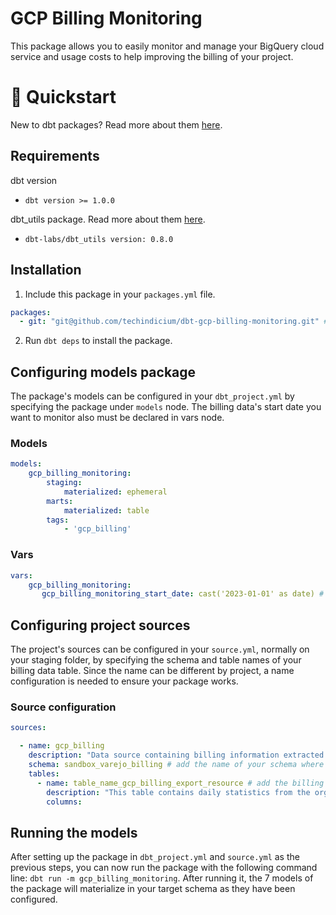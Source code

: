 # GCP Billing Monitoring

This package allows you to easily monitor and manage your BigQuery cloud service and usage costs to help improving the billing of your project.

# :running: Quickstart

New to dbt packages? Read more about them [here](https://docs.getdbt.com/docs/building-a-dbt-project/package-management/).

## Requirements
dbt version
* ```dbt version >= 1.0.0```

dbt_utils package. Read more about them [here](https://hub.getdbt.com/dbt-labs/dbt_utils/latest/).
* ```dbt-labs/dbt_utils version: 0.8.0```

## Installation

1. Include this package in your `packages.yml` file.
```yaml
packages:
  - git: "git@github.com/techindicium/dbt-gcp-billing-monitoring.git" # insert git URL
```

2. Run `dbt deps` to install the package.



## Configuring models package

The package's models can be configured in your `dbt_project.yml` by specifying the package under `models` node. The billing data's start date you want to monitor also must be declared in vars node.

### Models

```yaml
models:
    gcp_billing_monitoring:
        staging:
            materialized: ephemeral
        marts:
            materialized: table
        tags:
            - 'gcp_billing'
```

### Vars

```yaml
vars:
    gcp_billing_monitoring:
       gcp_billing_monitoring_start_date: cast('2023-01-01' as date) # inside the double quotes, add the start date of the project
```

## Configuring project sources

The project's sources can be configured in your `source.yml`, normally on your staging folder, by specifying the schema and table names of your billing data table. Since the name can be different by project, a name configuration is needed to ensure your package works.

### Source configuration

```yaml
sources:

  - name: gcp_billing
    description: "Data source containing billing information extracted from Google BigQuery."
    schema: sandbox_varejo_billing # add the name of your schema where the billing data will be stored
    tables:
      - name: table_name_gcp_billing_export_resource # add the billing export table name
        description: "This table contains daily statistics from the organization's BigQuery billing."
        columns:
```

## Running the models

After setting up the package in `dbt_project.yml` and `source.yml` as the previous steps, you can now run the package with the following command line: `dbt run -m gcp_billing_monitoring`. After running it, the 7 models of the package will materialize in your target schema as they have been configured.